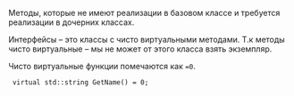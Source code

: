 Методы, которые не имеют реализации в базовом классе и требуется реализации в дочерних классах.

Интерфейсы – это классы с чисто виртуальными методами. Т.к методы чисто виртуальные – мы не может от этого класса взять экземпляр.

Чисто виртуальные функции помечаются как `=0`.

` virtual std::string GetName() = 0;`